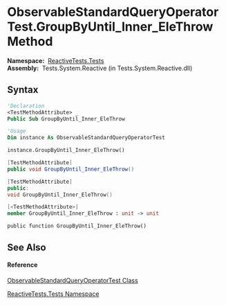 # ObservableStandardQueryOperatorTest.GroupByUntil\_Inner\_EleThrow Method

**Namespace:**  [ReactiveTests.Tests](ReactiveTests.Tests\ReactiveTests.Tests.md)  
**Assembly:**  Tests.System.Reactive (in Tests.System.Reactive.dll)

## Syntax

```vb
'Declaration
<TestMethodAttribute> _
Public Sub GroupByUntil_Inner_EleThrow
```

```vb
'Usage
Dim instance As ObservableStandardQueryOperatorTest

instance.GroupByUntil_Inner_EleThrow()
```

```csharp
[TestMethodAttribute]
public void GroupByUntil_Inner_EleThrow()
```

```c++
[TestMethodAttribute]
public:
void GroupByUntil_Inner_EleThrow()
```

```fsharp
[<TestMethodAttribute>]
member GroupByUntil_Inner_EleThrow : unit -> unit 
```

```jscript
public function GroupByUntil_Inner_EleThrow()
```

## See Also

#### Reference

[ObservableStandardQueryOperatorTest Class](ObservableStandardQueryOperatorTest\ObservableStandardQueryOperatorTest.md)

[ReactiveTests.Tests Namespace](ReactiveTests.Tests\ReactiveTests.Tests.md)




